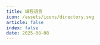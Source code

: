 ```yaml
---
title: 编程语言
icon: /assets/icons/directory.svg
article: false
index: false
date: 2025-08-08
---
```


<Catalog />
